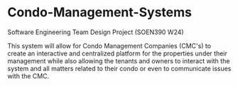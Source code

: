 # Condo-Management-Systems
Software Engineering Team Design Project (SOEN390 W24)

This system will allow for Condo Management Companies (CMC's) to create an interactive and centralized platform for the properties under their management while also allowing the tenants and owners to interact with the system and all matters related to their condo or even to communicate issues with the CMC.
